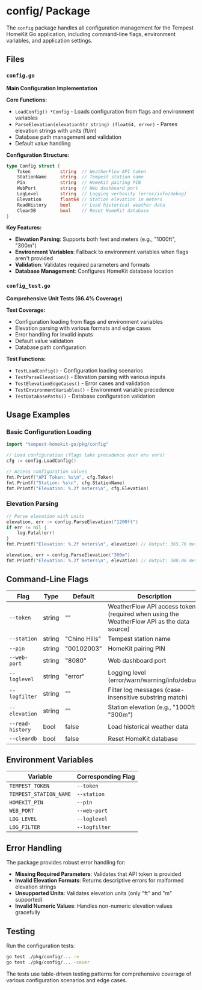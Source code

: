 # config/ Package

The `config` package handles all configuration management for the Tempest HomeKit Go application, including command-line flags, environment variables, and application settings.

## Files

### `config.go`
**Main Configuration Implementation**

**Core Functions:**
- `LoadConfig() *Config` - Loads configuration from flags and environment variables
- `ParseElevation(elevationStr string) (float64, error)` - Parses elevation strings with units (ft/m)
- Database path management and validation
- Default value handling

**Configuration Structure:**
```go
type Config struct {
    Token           string  // WeatherFlow API token
    StationName     string  // Tempest station name
    Pin             string  // HomeKit pairing PIN
    WebPort         string  // Web dashboard port
    LogLevel        string  // Logging verbosity (error/info/debug)
    Elevation       float64 // Station elevation in meters
    ReadHistory     bool    // Load historical weather data
    ClearDB         bool    // Reset HomeKit database
}
```

**Key Features:**
- **Elevation Parsing**: Supports both feet and meters (e.g., "1000ft", "300m")
- **Environment Variables**: Fallback to environment variables when flags aren't provided
- **Validation**: Validates required parameters and formats
- **Database Management**: Configures HomeKit database location

### `config_test.go`
**Comprehensive Unit Tests (66.4% Coverage)**

**Test Coverage:**
- Configuration loading from flags and environment variables
- Elevation parsing with various formats and edge cases
- Error handling for invalid inputs
- Default value validation
- Database path configuration

**Test Functions:**
- `TestLoadConfig()` - Configuration loading scenarios
- `TestParseElevation()` - Elevation parsing with various inputs
- `TestElevationEdgeCases()` - Error cases and validation
- `TestEnvironmentVariables()` - Environment variable precedence
- `TestDatabasePaths()` - Database configuration validation

## Usage Examples

### Basic Configuration Loading
```go
import "tempest-homekit-go/pkg/config"

// Load configuration (flags take precedence over env vars)
cfg := config.LoadConfig()

// Access configuration values
fmt.Printf("API Token: %s\n", cfg.Token)
fmt.Printf("Station: %s\n", cfg.StationName)
fmt.Printf("Elevation: %.2f meters\n", cfg.Elevation)
```

### Elevation Parsing
```go
// Parse elevation with units
elevation, err := config.ParseElevation("1200ft")
if err != nil {
    log.Fatal(err)
}
fmt.Printf("Elevation: %.2f meters\n", elevation) // Output: 365.76 meters

elevation, err = config.ParseElevation("300m")
fmt.Printf("Elevation: %.2f meters\n", elevation) // Output: 300.00 meters
```

## Command-Line Flags

| Flag | Type | Default | Description |
|------|------|---------|-------------|
| `--token` | string | "" | WeatherFlow API access token (required when using the WeatherFlow API as the data source) |
| `--station` | string | "Chino Hills" | Tempest station name |
| `--pin` | string | "00102003" | HomeKit pairing PIN |
| `--web-port` | string | "8080" | Web dashboard port |
| `--loglevel` | string | "error" | Logging level (error/warn/warning/info/debug) |
| `--logfilter` | string | "" | Filter log messages (case-insensitive substring match) |
| `--elevation` | string | "" | Station elevation (e.g., "1000ft", "300m") |
| `--read-history` | bool | false | Load historical weather data |
| `--cleardb` | bool | false | Reset HomeKit database |

## Environment Variables

| Variable | Corresponding Flag |
|----------|-------------------|
| `TEMPEST_TOKEN` | `--token` |
| `TEMPEST_STATION_NAME` | `--station` |
| `HOMEKIT_PIN` | `--pin` |
| `WEB_PORT` | `--web-port` |
| `LOG_LEVEL` | `--loglevel` |
| `LOG_FILTER` | `--logfilter` |

## Error Handling

The package provides robust error handling for:
- **Missing Required Parameters**: Validates that API token is provided
- **Invalid Elevation Formats**: Returns descriptive errors for malformed elevation strings
- **Unsupported Units**: Validates elevation units (only "ft" and "m" supported)
- **Invalid Numeric Values**: Handles non-numeric elevation values gracefully

## Testing

Run the configuration tests:
```bash
go test ./pkg/config/... -v
go test ./pkg/config/... -cover
```

The tests use table-driven testing patterns for comprehensive coverage of various configuration scenarios and edge cases.